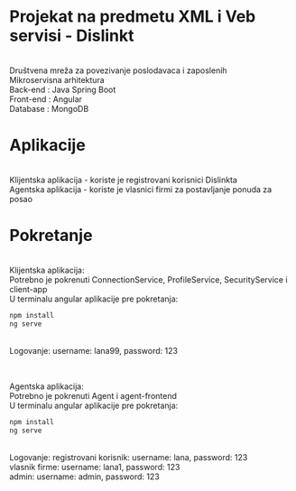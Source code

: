 # Projekat na predmetu XML i Veb servisi - Dislinkt
 <br />  Društvena mreža za povezivanje poslodavaca i zaposlenih
 <br />  Mikroservisna arhitektura 
 <br />  Back-end : Java Spring Boot
 <br />  Front-end : Angular
 <br />  Database : MongoDB
 
 # Aplikacije
 <br />  Klijentska aplikacija - koriste je registrovani korisnici Dislinkta
 <br />  Agentska aplikacija - koriste je vlasnici firmi za postavljanje ponuda za posao
 
 # Pokretanje
 <br /> Klijentska aplikacija:
 <br />    Potrebno je pokrenuti ConnectionService, ProfileService, SecurityService i client-app
 <br />   U terminalu angular aplikacije pre pokretanja:
 ```bash
 npm install
 ng serve
 ```
 <br />    Logovanje: username: lana99, password: 123
 ##
 <br /> Agentska aplikacija:
 <br />    Potrebno je pokrenuti Agent i agent-frontend
 <br />    U terminalu angular aplikacije pre pokretanja:
  ```bash
 npm install
 ng serve
 ```
 <br />    Logovanje: registrovani korisnik: username: lana, password: 123
 <br />               vlasnik firme: username: lana1, password: 123
 <br />               admin: username: admin, password: 123
